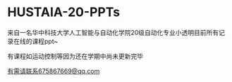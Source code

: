 # HUSTAIA-20-PPTs

来自一名华中科技大学人工智能与自动化学院20级自动化专业小透明目前所有记录在线的课程ppt~


有课程如运动控制等因为还在学期中尚未更新完毕


有需请联系675867669@qq.com
